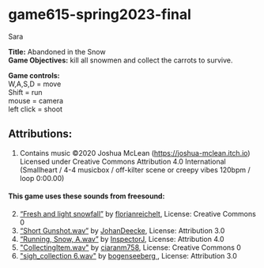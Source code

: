 # game615-spring2023-final
 Sara <br>

**Title:** Abandoned in the Snow<br>
**Game Objectives:** kill all snowmen and collect the carrots to survive.<br>

**Game controls:**<br>
W,A,S,D = move<br>
Shift = run<br>
mouse = camera<br>
left click = shoot<br>


## Attributions:<br>
1. Contains music ©2020 Joshua McLean (https://joshua-mclean.itch.io) Licensed under Creative Commons Attribution 4.0 International<br>  (Smallheart / 4-4 musicbox / off-kilter scene or creepy vibes 120bpm / loop 0:00.00)  
#### This game uses these sounds from freesound:<br>
2. [“Fresh and light snowfall”](https://freesound.org/people/florianreichelt/sounds/455929/) by [florianreichelt](https://freesound.org/people/florianreichelt/ ), License: Creative Commons 0 <br>
3. [“Short Gunshot.wav”](https://freesound.org/people/JohanDeecke/sounds/369528/) by                                   [JohanDeecke](https://freesound.org/people/JohanDeecke/), License: Attribution 3.0 <br>
4. [“Running, Snow, A.wav”](https://freesound.org/people/InspectorJ/sounds/421022/) by [InspectorJ](https://freesound.org/people/InspectorJ/ ), License: Attribution 4.0 <br>
5. ["CollectingItem.wav"](https://freesound.org/people/ciaranm758/sounds/422862/) by [ciaranm758](https://freesound.org/people/ciaranm758/), License: Creative Commons 0 <br>
6. ["sigh_collection 6.wav"](https://freesound.org/people/bogenseeberg/sounds/568938/) by [bogenseeberg ](https://freesound.org/people/bogenseeberg/), License: Attribution 3.0 <br>
